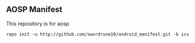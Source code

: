 AOSP Manifest
-------------

This repository is for aosp

    repo init -u http://github.com/swordrune10/android_manifest.git -b ics
